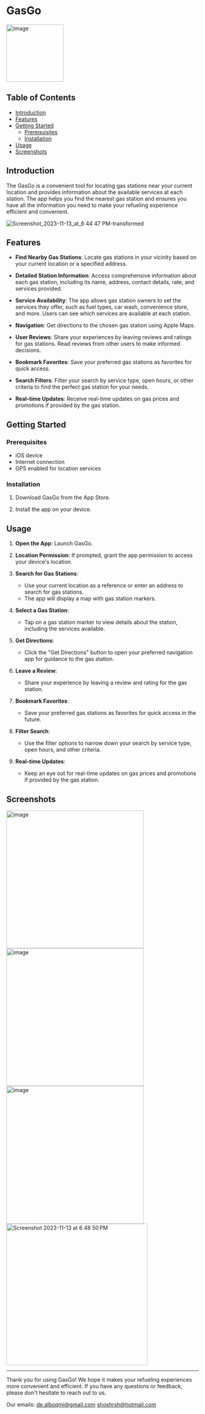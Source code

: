 # GasGo

<img width="150" alt="image" src="https://github.com/Gehad1995/GasGo/assets/98451075/91efcdaf-5c9b-4d90-9cec-44ab18920ad3">



## Table of Contents

- [Introduction](#introduction)
- [Features](#features)
- [Getting Started](#getting-started)
  - [Prerequisites](#prerequisites)
  - [Installation](#installation)
- [Usage](#usage)
- [Screenshots](#screenshots)


## Introduction

The GasGo is a convenient tool for locating gas stations near your current location and provides information about the available services at each station. The app helps you find the nearest gas station and ensures you have all the information you need to make your refueling experience efficient and convenient.

![Screenshot_2023-11-13_at_6 44 47 PM-transformed](https://github.com/Gehad1995/GasGo/assets/98451075/8fd0a0a8-0b3b-486d-b36c-a7d99093f781)


## Features

- **Find Nearby Gas Stations**: Locate gas stations in your vicinity based on your current location or a specified address.

- **Detailed Station Information**: Access comprehensive information about each gas station, including its name, address, contact details, rate, and services provided.

- **Service Availability**: The app allows gas station owners to set the services they offer, such as fuel types, car wash, convenience store, and more. Users can see which services are available at each station.

- **Navigation**: Get directions to the chosen gas station using Apple Maps.

- **User Reviews**: Share your experiences by leaving reviews and ratings for gas stations. Read reviews from other users to make informed decisions.

- **Bookmark Favorites**: Save your preferred gas stations as favorites for quick access.

- **Search Filters**: Filter your search by service type, open hours, or other criteria to find the perfect gas station for your needs.

- **Real-time Updates**: Receive real-time updates on gas prices and promotions if provided by the gas station.

## Getting Started

### Prerequisites

- iOS device
- Internet connection
- GPS enabled for location services

### Installation

1. Download GasGo from the App Store.

2. Install the app on your device.

## Usage

1. **Open the App**: Launch GasGo.

2. **Location Permission**: If prompted, grant the app permission to access your device's location.

3. **Search for Gas Stations**:
   - Use your current location as a reference or enter an address to search for gas stations.
   - The app will display a map with gas station markers.

4. **Select a Gas Station**:
   - Tap on a gas station marker to view details about the station, including the services available.

5. **Get Directions**:
   - Click the "Get Directions" button to open your preferred navigation app for guidance to the gas station.

6. **Leave a Review**:
   - Share your experience by leaving a review and rating for the gas station.

7. **Bookmark Favorites**:
   - Save your preferred gas stations as favorites for quick access in the future.

8. **Filter Search**:
   - Use the filter options to narrow down your search by service type, open hours, and other criteria.

9. **Real-time Updates**:
   - Keep an eye out for real-time updates on gas prices and promotions if provided by the gas station.

## Screenshots

<img width="360" alt="image" src="https://github.com/Gehad1995/GasGo/assets/98451075/f062f10f-8d5f-4fa0-8d0e-a455ed15406b">
  <img width="360" alt="image" src="https://github.com/Gehad1995/GasGo/assets/98451075/65f529e3-306d-4439-962f-806435d1ff80">
  <img width="360" alt="image" src="https://github.com/Gehad1995/GasGo/assets/98451075/b79437ec-e6eb-4156-941e-5d24e036e2d8">
   <img width="370" alt="Screenshot 2023-11-13 at 6 48 50 PM" src="https://github.com/Gehad1995/GasGo/assets/98451075/d835da61-df8b-4366-a7b7-ae3ea58cda42">








---

Thank you for using GasGo! We hope it makes your refueling experiences more convenient and efficient. If you have any questions or feedback, please don't hesitate to reach out to us.


Our emails:
de.alboqmi@gmail.com
shoshrsh@hotmail.com 
